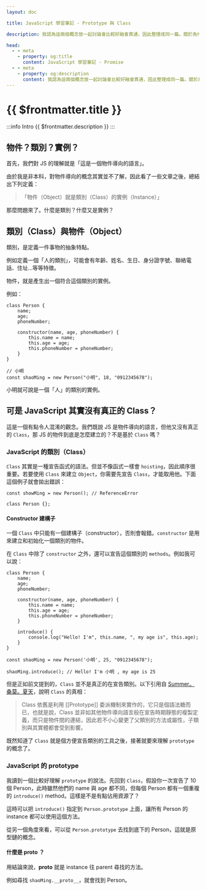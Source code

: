 ```yaml
---
layout: doc

title: JavaScript 學習筆記 - Prototype 與 Class

description: 我認為這兩個概念放一起討論會比較好融會貫通，因此整理成同一篇。關於為什麼 JS 需要有繼承與原型鏈，網路上有很多文章在說明緣由，我就不再贅述了。

head:
  - - meta
    - property: og:title
      content: JavaScript 學習筆記 - Promise
  - - meta
    - property: og:description
      content: 我認為這兩個概念放一起討論會比較好融會貫通，因此整理成同一篇。關於為什麼 JS 需要有繼承與原型鏈，網路上有很多文章在說明緣由，我就不再贅述了。
---
```


# {{ $frontmatter.title }}

:::info Intro
{{ $frontmatter.description }}
:::

## 物件？類別？實例？

首先，我們對 JS 的理解就是「這是一個物件導向的語言」。

由於我是非本科，對物件導向的概念其實並不了解，因此看了一些文章之後，總結出下列定義：

> 「物件（Object）就是類別（Class）的實例（Instance）」

那麼問題來了。什麼是類別？什麼又是實例？

## 類別（Class）與物件（Object）

類別，是定義一件事物的抽象特點。

例如定義一個「人的類別」，可能會有年齡、姓名、生日、身分證字號、聯絡電話、住址…等等特徵。

物件，就是產生出一個符合這個類別的實例。

例如：

```js:line-numbers
class Person {
    name;
    age;
    phoneNumber;

    constructor(name, age, phoneNumber) {
        this.name = name;
        this.age = age;
        this.phoneNumber = phoneNumber;
    }
}

// 小明
const shaoMing = new Person("小明", 18, "0912345678");
```

小明就可說是一個「人」的類別的實例。

## 可是 JavaScript 其實沒有真正的 Class？

這是一個有點令人混淆的觀念。我們既說 JS 是物件導向的語言，但他又沒有真正的 `Class`，那 JS 的物件到底是怎麼建立的？不是基於 `Class` 嗎？

### JavaScript 的類別（Class）

`Class` 其實是一種宣告函式的語法。但並不像函式一樣會 `hoisting`，因此順序很重要。若要使用 `Class` 來建立 `Object`，你需要先宣告 `Class`，才能取用他。下面這個例子就會拋出錯誤：

```js:line-numbers
const showMing = new Person(); // ReferenceError

class Person {};
```

#### Constructor 建構子

一個 `Class` 中只能有一個建構子（constructor），否則會報錯。`constructor` 是用來建立和初始化一個類別的物件。

在 `Class` 中除了 `constructor` 之外，還可以宣告這個類別的 `methods`。例如我可以說：

```js:line-numbers
class Person {
    name;
    age;
    phoneNumber;

    constructor(name, age, phoneNumber) {
        this.name = name;
        this.age = age;
        this.phoneNumber = phoneNumber;
    }

    introduce() {
        console.log("Hello! I'm", this.name, ", my age is", this.age);
    }
}

const shaoMing = new Person('小明', 25, "0912345678");

shaoMing.introduce(); // Hello! I'm 小明 , my age is 25
```

但是正如前文提到的，`Class` 並不是真正的在宣告類別。以下引用自 [Summer。桑莫。夏天](https://www.cythilya.tw/2018/10/28/es6-class/)，說明 `Class` 的真相：

> Class 依舊是利用 [[Prototype]] 委派機制來實作的，它只是個語法糖而已，也就是說，Class 並非如其他物件導向語言般在宣告時期靜態的複製定義，而只是物件間的連結，因此若不小心變更了父類別的方法或屬性，子類別與其實體都會受到影響。

既然知道了 `Class` 就是個方便宣告類別的工具之後，接著就要來理解 `prototype` 的概念了。

### JavaScript 的 prototype

我讀到一個比較好理解 `prototype` 的說法。先回到 `Class`，假設你一次宣告了 10 個 Person，此時雖然他們的 name 與 age 都不同，但每個 Person 都有一個重複的 `introduce()` method。這樣是不是有點佔用資源了？

這時可以把 `introduce()` 指定到 `Person.prototype` 上面，讓所有 Person 的 instance 都可以使用這個方法。

從另一個角度來看，可以從 `Person.prototype` 去找到底下的 Person，這就是原型鏈的概念。

#### 什麼是 **proto** ？

用結論來說，**proto** 就是 instance 往 parent 尋找的方法。

例如尋找 `shaoMing.__proto__`，就會找到 Person。
